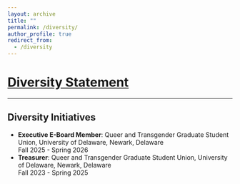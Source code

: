 ```yaml
---
layout: archive
title: ""
permalink: /diversity/
author_profile: true
redirect_from:
  - /diversity
---
```


[Diversity Statement](/files/Diversity_Statement.pdf)
======

<hr>

## Diversity Initiatives

* **Executive E-Board Member**: Queer and Transgender Graduate Student Union, University of Delaware, Newark, Delaware\
Fall 2025 - Spring 2026
* **Treasurer**: Queer and Transgender Graduate Student Union, University of Delaware, Newark, Delaware\
Fall 2023 - Spring 2025


